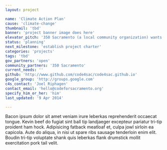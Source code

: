 ```yaml
---
layout: project

name: 'Climate Action Plan'
cause: 'climate-change'
thumbnail: 'tbd'
banner: 'project banner image does here'
elevator_pitch: '350 Sacramento (a local community organization) wants to inspire productive and inclusive discussion about climate change. '
status: 'planning'
next_milestone: 'establish project charter'
categories: 'projects'
tags: 'tbd'
gov_partners: 'open'
community_partners: '350 Sacramento'
current_needs: ''
github: 'http://www.github.com/code4sac/code4sac.github.io'
google_group: 'http://groups.google.com'
c4s_contact: 'Joel Riphagen'
contact_email: 'hello@codeforsacramento.org'
specify_him_or_her: 'him'
last_updated: '9 Apr 2014'

---
```


<!-- Add project description text here! -->

Bacon ipsum dolor sit amet veniam irure leberkas reprehenderit occaecat tongue. Kevin beef do fugiat sint ball tip landjaeger excepteur pariatur tri-tip proident ham hock. Adipisicing fatback meatloaf et, culpa jowl sirloin ea capicola. Aute do aliqua, in nisi ut spare ribs sausage tenderloin enim elit. Boudin tri-tip voluptate shank quis leberkas flank drumstick mollit exercitation pork tail velit.






  
